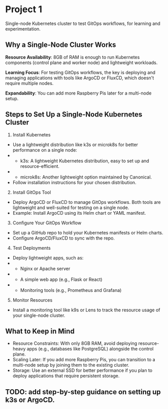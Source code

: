 # Project 1

Single-node Kubernetes cluster to test GitOps workflows,
for learning and experimentation.

## Why a Single-Node Cluster Works

**Resource Availability**:
8GB of RAM is enough to run Kubernetes components (control plane and worker node) and lightweight workloads.

**Learning Focus**:
For testing GitOps workflows, the key is deploying and managing applications with tools like ArgoCD or FluxCD, which doesn't require multiple nodes.

**Expandability**:
You can add more Raspberry Pis later for a multi-node setup.

## Steps to Set Up a Single-Node Kubernetes Cluster

1. Install Kubernetes

- Use a lightweight distribution like k3s or microk8s for better performance on a single node:
- - k3s: A lightweight Kubernetes distribution, easy to set up and resource-efficient.
- - microk8s: Another lightweight option maintained by Canonical.
- Follow installation instructions for your chosen distribution.

2. Install GitOps Tool

- Deploy ArgoCD or FluxCD to manage GitOps workflows. Both tools are lightweight and well-suited for testing on a single node.
- Example: Install ArgoCD using its Helm chart or YAML manifest.

3. Configure Your GitOps Workflow

- Set up a GitHub repo to hold your Kubernetes manifests or Helm charts.
- Configure ArgoCD/FluxCD to sync with the repo.

4. Test Deployments

- Deploy lightweight apps, such as:
- - Nginx or Apache server
- - A simple web app (e.g., Flask or React)
- - Monitoring tools (e.g., Prometheus and Grafana)

5. Monitor Resources

- Install a monitoring tool like k9s or Lens to track the resource usage of your single-node cluster.

## What to Keep in Mind

- Resource Constraints: With only 8GB RAM, avoid deploying resource-heavy apps (e.g., databases like PostgreSQL) alongside the control plane.
- Scaling Later: If you add more Raspberry Pis, you can transition to a multi-node setup by joining them to the existing cluster.
- Storage: Use an external SSD for better performance if you plan to deploy applications that require persistent storage.

## TODO: add step-by-step guidance on setting up k3s or ArgoCD.
